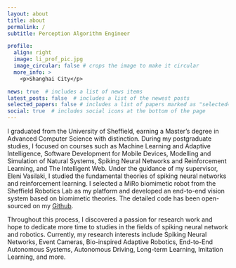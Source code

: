 ```yaml
---
layout: about
title: about
permalink: /
subtitle: Perception Algorithm Engineer

profile:
  align: right 
  image: li_prof_pic.jpg
  image_circular: false # crops the image to make it circular
  more_info: >
    <p>Shanghai City</p>

news: true  # includes a list of news items
latest_posts: false  # includes a list of the newest posts
selected_papers: false # includes a list of papers marked as "selected={true}"
social: true  # includes social icons at the bottom of the page
---
```


I graduated from the University of Sheffield, earning a Master’s degree in Advanced Computer Science with distinction. During my postgraduate studies, I focused on courses such as Machine Learning and Adaptive Intelligence, Software Development for Mobile Devices, Modelling and Simulation of Natural Systems, Spiking Neural Networks and Reinforcement Learning, and The Intelligent Web. Under the guidance of my supervisor, Eleni Vasilaki, I studied the fundamental theories of spiking neural networks and reinforcement learning. I selected a MiRo biomimetic robot from the Sheffield Robotics Lab as my platform and developed an end-to-end vision system based on biomimetic theories. The detailed code has been open-sourced on my [Github](https://github.com/LiZheng1997/MiRo-CV-System).

Throughout this process, I discovered a passion for research work and hope to dedicate more time to studies in the fields of spiking neural network and robotics. Currently, my research interests include Spiking Neural Networks, Event Cameras, Bio-inspired Adaptive Robotics, End-to-End Autonomous Systems, Autonomous Driving, Long-term Learning, Imitation Learning, and more.